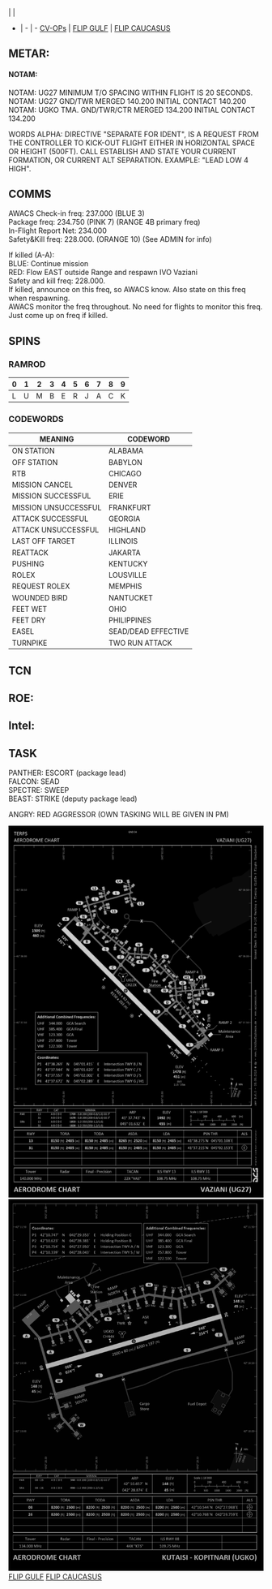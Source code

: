  |  | 
- | - | -
[CV-OPs](/CVOPS/cvops.md) | [FLIP GULF](https://www.dropbox.com/s/sp91zf63rx0esao/FLIP_GULFR2_EC1.pdf?dl=0) | [FLIP CAUCASUS](https://www.dropbox.com/s/ppiqy9ba7i8h8op/FLIP_CAUR_EC1.pdf?dl=0)




## METAR: 

#### NOTAM: 
NOTAM: UG27 MINIMUM T/O SPACING WITHIN FLIGHT IS 20 SECONDS.  
NOTAM: UG27 GND/TWR MERGED 140.200 INITIAL CONTACT 140.200  
NOTAM: UGKO TMA. GND/TWR/CTR MERGED 134.200 INITIAL CONTACT 134.200  
  
WORDS ALPHA: DIRECTIVE "SEPARATE FOR IDENT", IS A REQUEST FROM THE CONTROLLER TO KICK-OUT FLIGHT EITHER IN HORIZONTAL SPACE OR HEIGHT (500FT). CALL ESTABLISH AND STATE YOUR CURRENT FORMATION, OR CURRENT ALT SEPARATION. EXAMPLE: "LEAD LOW 4 HIGH".  


## COMMS
AWACS Check-in freq: 237.000 (BLUE 3)  
Package freq: 234.750 (PINK 7) (RANGE 4B primary freq)  
In-Flight Report Net: 234.000  
Safety&Kill freq: 228.000. (ORANGE 10) (See ADMIN for info)  

If killed (A-A):  
BLUE: Continue mission  
RED: Flow EAST outside Range and respawn IVO Vaziani  
Safety and kill freq: 228.000.   
If killed, announce on this freq, so AWACS know. Also state on this freq when respawning.   
AWACS monitor the freq throughout. No need for flights to monitor this freq. Just come up on freq if killed.  


## SPINS


### RAMROD

| 0 | 1 | 2 | 3 | 4 | 5 | 6 | 7 | 8 | 9 |
| - | - | - | - | - | - | - | - | - | - |
| L | U | M | B | E | R | J | A | C | K |


### CODEWORDS

| MEANING | CODEWORD | 
| ------- | -------- | 
| ON STATION | ALABAMA | 
| OFF STATION | BABYLON |
| RTB | CHICAGO |
| MISSION CANCEL | DENVER |
| MISSION SUCCESSFUL| ERIE |
| MISSION UNSUCCESSFUL| FRANKFURT |
| ATTACK SUCCESSFUL | GEORGIA |
| ATTACK UNSUCCESSFUL | HIGHLAND |
| LAST OFF TARGET| ILLINOIS |
| REATTACK | JAKARTA |
| PUSHING | KENTUCKY |
| ROLEX | LOUSVILLE |
| REQUEST ROLEX| MEMPHIS|
| WOUNDED BIRD | NANTUCKET |
| FEET WET | OHIO |
| FEET DRY | PHILIPPINES |
| EASEL | SEAD/DEAD EFFECTIVE |
| TURNPIKE | TWO RUN ATTACK |

## TCN


## ROE:



## Intel:


## TASK
PANTHER: ESCORT (package lead)  
FALCON: SEAD  
SPECTRE: SWEEP  
BEAST: STRIKE (deputy package lead)  

ANGRY: RED AGGRESSOR (OWN TASKING WILL BE GIVEN IN PM)  

![GND](/FLIPS/UG27_GND_INVERTED.png)  
![GND](/FLIPS/UGKO_GND.png)  
[FLIP GULF](https://www.dropbox.com/s/sp91zf63rx0esao/FLIP_GULFR2_EC1.pdf?dl=0)
[FLIP CAUCASUS](https://www.dropbox.com/s/ppiqy9ba7i8h8op/FLIP_CAUR_EC1.pdf?dl=0)

